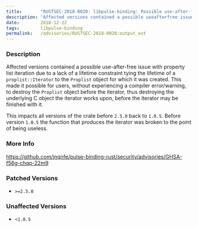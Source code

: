 ```yaml
---
title:       "RUSTSEC-2018-0020: libpulse-binding: Possible use-after-free with `proplist::Iterator`"
description: "Affected versions contained a possible useafterfree issue with property list iteration due to a lack of a lifetime constraint tying the lifetime of a proplistIterator to the Proplist object for which it was created. This made it possible for users, without experiencing a compiler errorwarning, to destroy the Proplist object before the iterator, thus destroying the underlying C object the iterator works upon, before the iterator may be finished with it. This impacts all versions of the crate before 2.5.0 back to 1.0.5. Before version 1.0.5 the function that produces the iterator was broken to the point of being useless."
date:        2018-12-22
tags:        libpulse-binding
permalink:   /advisories/RUSTSEC-2018-0020:output_ext
---
```


### Description

Affected versions contained a possible use-after-free issue with property list iteration
due to a lack of a lifetime constraint tying the lifetime of a `proplist::Iterator` to the
`Proplist` object for which it was created. This made it possible for users, without
experiencing a compiler error/warning, to destroy the `Proplist` object before the iterator,
thus destroying the underlying C object the iterator works upon, before the iterator may be
finished with it.

This impacts all versions of the crate before `2.5.0` back to `1.0.5`. Before version
`1.0.5` the function that produces the iterator was broken to the point of being useless.

### More Info

<https://github.com/jnqnfe/pulse-binding-rust/security/advisories/GHSA-f56g-chqp-22m9>

### Patched Versions

- `>=2.5.0`



### Unaffected Versions

- `<1.0.5`
